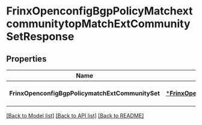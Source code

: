 # FrinxOpenconfigBgpPolicyMatchextcommunitytopMatchExtCommunitySetResponse

## Properties
Name | Type | Description | Notes
------------ | ------------- | ------------- | -------------
**FrinxOpenconfigBgpPolicymatchExtCommunitySet** | [***FrinxOpenconfigBgpPolicyMatchextcommunitytopMatchExtCommunitySet**](frinx.openconfig.bgp.policy.matchextcommunitytop.MatchExtCommunitySet.md) |  | [optional] [default to null]

[[Back to Model list]](../README.md#documentation-for-models) [[Back to API list]](../README.md#documentation-for-api-endpoints) [[Back to README]](../README.md)


